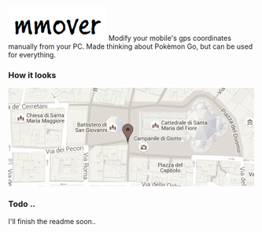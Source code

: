 ![GitHub Logo](/media/logo.png)
Modify your mobile's gps coordinates manually from your PC.
Made thinking about Pokèmon Go, but can be used for everything.

### How it looks

![How it looks](/media/animation.gif)


### Todo ..
I'll finish the readme soon..

